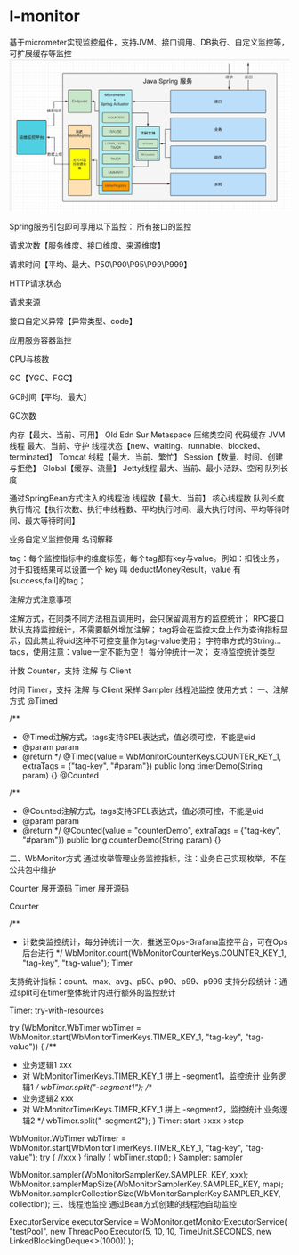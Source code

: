 # l-monitor
基于micrometer实现监控组件，支持JVM、接口调用、DB执行、自定义监控等，可扩展缓存等监控
![img.png](img.png)

Spring服务引包即可享用以下监控：
所有接口的监控

请求次数【服务维度、接口维度、来源维度】

请求时间【平均、最大、P50\P90\P95\P99\P999】

HTTP请求状态

请求来源

接口自定义异常【异常类型、code】

应用服务容器监控

CPU与核数

GC【YGC、FGC】

GC时间【平均、最大】

GC次数

内存【最大、当前、可用】
Old
Edn
Sur
Metaspace
压缩类空间
代码缓存
JVM线程
最大、当前、守护
线程状态【new、waiting、runnable、blocked、terminated】
Tomcat
线程【最大、当前、繁忙】
Session【数量、时间、创建与拒绝】
Global【缓存、流量】
Jetty线程
最大、当前、最小
活跃、空闲
队列长度

通过SpringBean方式注入的线程池
线程数【最大、当前】
核心线程数
队列长度
执行情况【执行次数、执行中线程数、平均执行时间、最大执行时间、平均等待时间、最大等待时间】

业务自定义监控使用
名词解释

tag：每个监控指标中的维度标签，每个tag都有key与value。例如：扣钱业务，对于扣钱结果可以设置一个 key 叫 deductMoneyResult，value 有[success,fail]的tag；

注解方式注意事项

注解方式，在同类不同方法相互调用时，会只保留调用方的监控统计；
RPC接口默认支持监控统计，不需要额外增加注解；
tag将会在监控大盘上作为查询指标显示，因此禁止将uid这种不可控变量作为tag-value使用；
字符串方式的String... tags，使用注意：value一定不能为空！
每分钟统计一次；
支持监控统计类型

计数 Counter，支持 注解 与 Client

时间 Timer，支持 注解 与 Client
采样 Sampler
线程池监控
使用方式：
一、注解方式
@Timed

/**
* @Timed注解方式，tags支持SPEL表达式，值必须可控，不能是uid
* @param param
* @return
  */
  @Timed(value = WbMonitorCounterKeys.COUNTER_KEY_1, extraTags = {"tag-key", "#param"})
  public long timerDemo(String param) {}
  @Counted

/**
* @Counted注解方式，tags支持SPEL表达式，值必须可控，不能是uid
* @param param
* @return
  */
  @Counted(value = "counterDemo", extraTags = {"tag-key", "#param"})
  public long counterDemo(String param) {}

二、WbMonitor方式
通过枚举管理业务监控指标，注：业务自己实现枚举，不在公共包中维护

Counter 展开源码
Timer 展开源码


Counter

/**
* 计数类监控统计，每分钟统计一次，推送至Ops-Grafana监控平台，可在Ops后台进行
  */
  WbMonitor.count(WbMonitorCounterKeys.COUNTER_KEY_1, "tag-key", "tag-value");
  Timer

支持统计指标：count、max、avg、p50、p90、p99、p999
支持分段统计：通过split可在timer整体统计内进行额外的监控统计

Timer: try-with-resources

try (WbMonitor.WbTimer wbTimer = WbMonitor.start(WbMonitorTimerKeys.TIMER_KEY_1, "tag-key", "tag-value")) {
/**
* 业务逻辑1 xxx
* 对 WbMonitorTimerKeys.TIMER_KEY_1 拼上 -segment1，监控统计 业务逻辑1
  */
  wbTimer.split("-segment1");
  /**
* 业务逻辑2 xxx
* 对 WbMonitorTimerKeys.TIMER_KEY_1 拼上 -segment2，监控统计 业务逻辑2
  */
  wbTimer.split("-segment2");
  }
  Timer: start->xxx->stop

WbMonitor.WbTimer wbTimer = WbMonitor.start(WbMonitorTimerKeys.TIMER_KEY_1, "tag-key", "tag-value");
try {
//xxx
} finally {
wbTimer.stop();
}
Sampler: sampler

WbMonitor.sampler(WbMonitorSamplerKey.SAMPLER_KEY, xxx);
WbMonitor.samplerMapSize(WbMonitorSamplerKey.SAMPLER_KEY, map);
WbMonitor.samplerCollectionSize(WbMonitorSamplerKey.SAMPLER_KEY, collection);
三、线程池监控
通过Bean方式创建的线程池自动监控

ExecutorService executorService = WbMonitor.getMonitorExecutorService(
"testPool",
new ThreadPoolExecutor(5, 10, 10, TimeUnit.SECONDS, new LinkedBlockingDeque<>(1000))
);